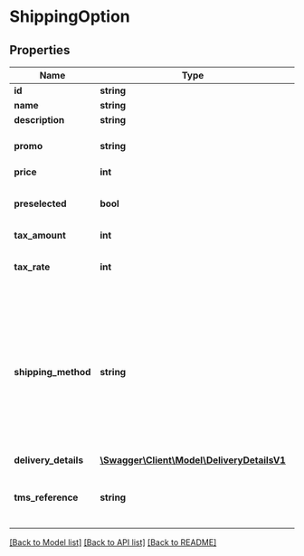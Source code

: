 # ShippingOption

## Properties
Name | Type | Description | Notes
------------ | ------------- | ------------- | -------------
**id** | **string** | id | 
**name** | **string** | Name. | 
**description** | **string** | Description. | [optional] 
**promo** | **string** | Promotion name. To be used if this shipping option is promotional. | [optional] 
**price** | **int** | Price including tax. | 
**preselected** | **bool** | If true, this option will be preselected when checkout loads. Default: false | [optional] [default to false]
**tax_amount** | **int** | Tax amount. | 
**tax_rate** | **int** | Non-negative. In percent, two implicit decimals. I.e 2500 &#x3D; 25%. | 
**shipping_method** | **string** | Shipping method. Possible values:&lt;ul&gt;&lt;li&gt;PickUpStore&lt;/li&gt;&lt;li&gt;Home&lt;/li&gt;&lt;li&gt;BoxReg&lt;/li&gt;&lt;li&gt;BoxUnreg&lt;/li&gt;&lt;li&gt;PickUpPoint&lt;/li&gt;&lt;li&gt;Own&lt;/li&gt;&lt;li&gt;Postal&lt;/li&gt;&lt;li&gt;DHLPackstation&lt;/li&gt;&lt;li&gt;Digital&lt;/li&gt;&lt;/ul&gt; If DHLPackstation is selected the correct form will be displayed. | [optional] 
**delivery_details** | [**\Swagger\Client\Model\DeliveryDetailsV1**](DeliveryDetailsV1.md) |  | [optional] 
**tms_reference** | **string** | TMS reference. Required to map completed orders to shipments reserved in TMS. | [optional] 

[[Back to Model list]](../README.md#documentation-for-models) [[Back to API list]](../README.md#documentation-for-api-endpoints) [[Back to README]](../README.md)



